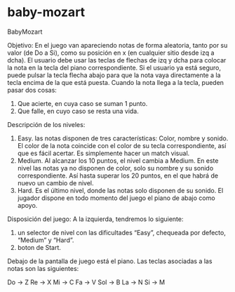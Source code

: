 # baby-mozart

BabyMozart


Objetivo:
En el juego van apareciendo notas de forma aleatoria, tanto por su valor (de Do a Si), como su posición en x (en cualquier sitio desde izq a dcha). 
El usuario debe usar las teclas de flechas de izq y dcha para colocar la nota en la tecla del piano correspondiente.
Si el usuario ya está seguro, puede pulsar la tecla flecha abajo para que la nota vaya directamente a la tecla encima de la que está puesta.
Cuando la nota llega a la tecla, pueden pasar dos cosas:
1. Que acierte, en cuya caso se suman 1 punto.
2. Que falle, en cuyo caso se resta una vida.

Descripción de los niveles:
1. Easy. las notas disponen de tres características: Color, nombre y sonido. El color de la nota coincide con el color de su tecla correspondiente, así que es fácil acertar. Es simplemente hacer un match visual.
2. Medium. Al alcanzar los 10 puntos, el nivel cambia a Medium. En este nivel las notas ya no disponen de color, solo su nombre y su sonido correspondiente. Así hasta superar los 20 puntos, en el que habrá de nuevo un cambio de nivel.
3. Hard. Es el último nivel, donde las notas solo disponen de su sonido. El jugador dispone en todo momento del juego el piano de abajo como apoyo.

Disposición del juego:
A la izquierda, tendremos lo siguiente:
1. un selector de nivel con las dificultades “Easy”, chequeada por defecto, “Medium” y “Hard”.
2. boton de Start.

Debajo de la pantalla de juego está el piano. Las teclas asociadas a las notas son las siguientes:

Do → Z
Re → X
Mi → C
Fa → V
Sol → B
La → N
Si → M
